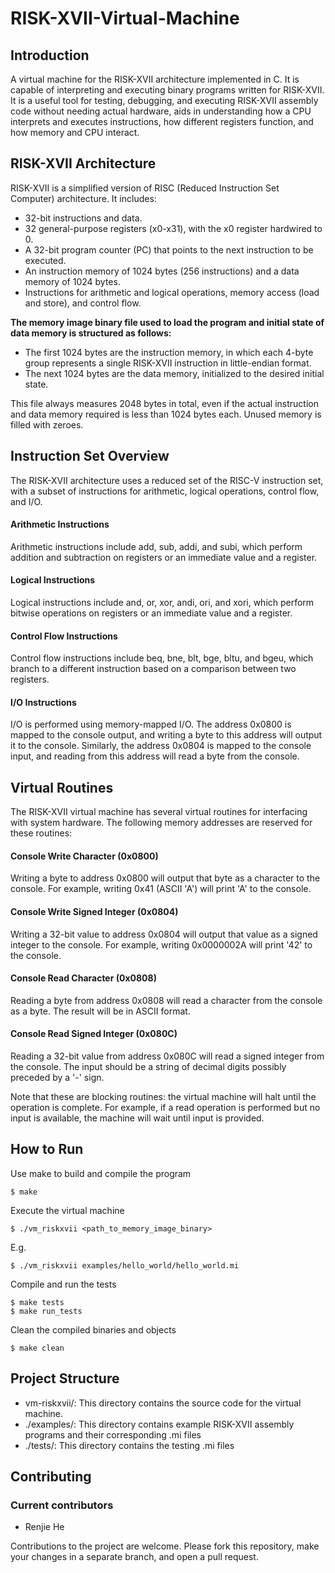 # RISK-XVII-Virtual-Machine
## Introduction
A virtual machine for the RISK-XVII architecture implemented in C. It is capable of interpreting and executing binary programs written for RISK-XVII. It is a useful tool for testing, debugging, and executing RISK-XVII assembly code without needing actual hardware, aids in understanding how a CPU interprets and executes instructions, how different registers function, and how memory and CPU interact.

## RISK-XVII Architecture
RISK-XVII is a simplified version of RISC (Reduced Instruction Set Computer) architecture. It includes:

- 32-bit instructions and data.
- 32 general-purpose registers (x0-x31), with the x0 register hardwired to 0.
- A 32-bit program counter (PC) that points to the next instruction to be executed.
- An instruction memory of 1024 bytes (256 instructions) and a data memory of 1024 bytes.
- Instructions for arithmetic and logical operations, memory access (load and store), and control flow.

**The memory image binary file used to load the program and initial state of data memory is structured as follows:**

- The first 1024 bytes are the instruction memory, in which each 4-byte group represents a single RISK-XVII instruction in little-endian format.
- The next 1024 bytes are the data memory, initialized to the desired initial state.

This file always measures 2048 bytes in total, even if the actual instruction and data memory required is less than 1024 bytes each. Unused memory is filled with zeroes.



## Instruction Set Overview
The RISK-XVII architecture uses a reduced set of the RISC-V instruction set, with a subset of instructions for arithmetic, logical operations, control flow, and I/O.

#### Arithmetic Instructions
Arithmetic instructions include add, sub, addi, and subi, which perform addition and subtraction on registers or an immediate value and a register.

#### Logical Instructions
Logical instructions include and, or, xor, andi, ori, and xori, which perform bitwise operations on registers or an immediate value and a register.

#### Control Flow Instructions
Control flow instructions include beq, bne, blt, bge, bltu, and bgeu, which branch to a different instruction based on a comparison between two registers.

#### I/O Instructions
I/O is performed using memory-mapped I/O. The address 0x0800 is mapped to the console output, and writing a byte to this address will output it to the console. Similarly, the address 0x0804 is mapped to the console input, and reading from this address will read a byte from the console.

## Virtual Routines
The RISK-XVII virtual machine has several virtual routines for interfacing with system hardware. The following memory addresses are reserved for these routines:

#### Console Write Character (0x0800)
Writing a byte to address 0x0800 will output that byte as a character to the console. For example, writing 0x41 (ASCII 'A') will print 'A' to the console.

#### Console Write Signed Integer (0x0804)
Writing a 32-bit value to address 0x0804 will output that value as a signed integer to the console. For example, writing 0x0000002A will print '42' to the console.

#### Console Read Character (0x0808)
Reading a byte from address 0x0808 will read a character from the console as a byte. The result will be in ASCII format.

#### Console Read Signed Integer (0x080C)
Reading a 32-bit value from address 0x080C will read a signed integer from the console. The input should be a string of decimal digits possibly preceded by a '-' sign.

Note that these are blocking routines: the virtual machine will halt until the operation is complete. For example, if a read operation is performed but no input is available, the machine will wait until input is provided.

## How to Run
Use make to build and compile the program
```
$ make
```

Execute the virtual machine
```
$ ./vm_riskxvii <path_to_memory_image_binary>
```
E.g.
```
$ ./vm_riskxvii examples/hello_world/hello_world.mi
```

Compile and run the tests
```
$ make tests
$ make run_tests
```

Clean the compiled binaries and objects
```
$ make clean
```

## Project Structure
- vm-riskxvii/: This directory contains the source code for the virtual machine.
- ./examples/: This directory contains example RISK-XVII assembly programs and their corresponding .mi files
- ./tests/: This directory contains the testing .mi files

## Contributing
### Current contributors
- Renjie He

Contributions to the project are welcome. Please fork this repository, make your changes in a separate branch, and open a pull request.
